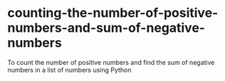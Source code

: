 # counting-the-number-of-positive-numbers-and-sum-of-negative-numbers
To count the number of positive numbers and find the sum of negative numbers in a list of numbers using Python
